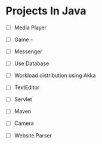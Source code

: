 # Projects In Java
* [ ] Media Player 
* [ ] Game - 
* [ ] Messenger
* [ ] Use Database
* [ ] Workload distribution using Akka
* [ ] TextEditor
* [ ] Servlet
* [ ] Maven
* [ ] Camera
* [ ] Website Parser

